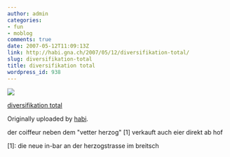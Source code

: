 ```yaml
---
author: admin
categories:
- fun
- moblog
comments: true
date: 2007-05-12T11:09:13Z
link: http://habi.gna.ch/2007/05/12/diversifikation-total/
slug: diversifikation-total
title: diversifikation total
wordpress_id: 938
---
```


[![](http://farm1.static.flickr.com/202/494652807_57af3844e8_m.jpg)](http://www.flickr.com/photos/habi/494652807/)
   

 
  [diversifikation total](http://www.flickr.com/photos/habi/494652807/)
    

  Originally uploaded by [habi](http://www.flickr.com/people/habi/).
 



der coiffeur neben dem "vetter herzog" [1] verkauft auch eier direkt ab hof  
  

  
  

[1]: die neue in-bar an der herzogstrasse im breitsch
  

